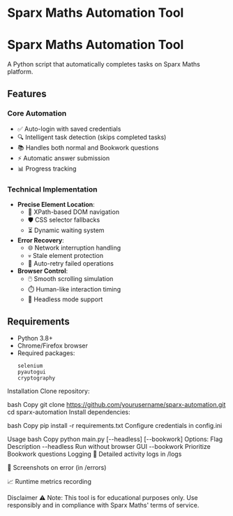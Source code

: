 # Sparx Maths Automation Tool

# Sparx Maths Automation Tool

A Python script that automatically completes tasks on Sparx Maths platform.

## Features

### Core Automation
- ✅ Auto-login with saved credentials
- 🔍 Intelligent task detection (skips completed tasks)
- 📚 Handles both normal and Bookwork questions
- ⚡ Automatic answer submission
- 📊 Progress tracking

### Technical Implementation
- **Precise Element Location**:
  - 🎯 XPath-based DOM navigation
  - 🛡️ CSS selector fallbacks
  - ⏳ Dynamic waiting system
- **Error Recovery**:
  - 🌐 Network interruption handling
  - 💀 Stale element protection
  - 🔄 Auto-retry failed operations
- **Browser Control**:
  - 🖱️ Smooth scrolling simulation
  - ⏱️ Human-like interaction timing
  - 👻 Headless mode support

## Requirements
- Python 3.8+
- Chrome/Firefox browser
- Required packages:
  ```plaintext
  selenium
  pyautogui
  cryptography
Installation
Clone repository:

bash
Copy
git clone https://github.com/yourusername/sparx-automation.git
cd sparx-automation
Install dependencies:

bash
Copy
pip install -r requirements.txt
Configure credentials in config.ini

Usage
bash
Copy
python main.py [--headless] [--bookwork]
Options:
Flag	Description
--headless	Run without browser GUI
--bookwork	Prioritize Bookwork questions
Logging
📝 Detailed activity logs in /logs

📸 Screenshots on error (in /errors)

📈 Runtime metrics recording

Disclaimer
⚠️ Note: This tool is for educational purposes only. Use responsibly and in compliance with Sparx Maths' terms of service.




